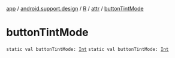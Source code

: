 [app](../../../index.md) / [android.support.design](../../index.md) / [R](../index.md) / [attr](index.md) / [buttonTintMode](.)

# buttonTintMode

`static val buttonTintMode: `[`Int`](https://kotlinlang.org/api/latest/jvm/stdlib/kotlin/-int/index.html)
`static val buttonTintMode: `[`Int`](https://kotlinlang.org/api/latest/jvm/stdlib/kotlin/-int/index.html)